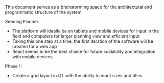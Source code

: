 This document serves as a brainstorming space for the architectural and programmatic structure of the system 

Seeding Planner

- The platform will ideally be on tablets and mobile devices for input in the field and computers for larger planning view and efficient input
- Taking this one step at a time, the first iteration of the software will be created for a web app
- React seems to be the best choice for future scalability and integration with mobile devices

Phase 1:
- Create a grid layout in QT with the ability to input sizes and titles
